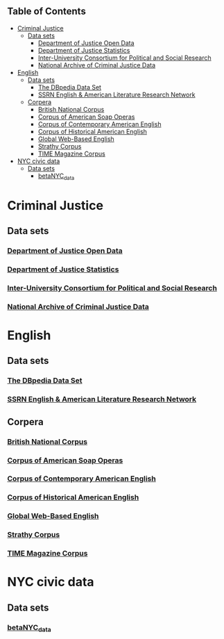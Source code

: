 <div id="table-of-contents">
<h2>Table of Contents</h2>
<div id="text-table-of-contents">
<ul>
<li><a href="#sec-1">Criminal Justice</a>
<ul>
<li><a href="#sec-1-1">Data sets</a>
<ul>
<li><a href="#sec-1-1-1">Department of Justice Open Data</a></li>
<li><a href="#sec-1-1-2">Department of Justice Statistics</a></li>
<li><a href="#sec-1-1-3">Inter-University Consortium for Political and Social Research</a></li>
<li><a href="#sec-1-1-4">National Archive of Criminal Justice Data</a></li>
</ul>
</li>
</ul>
</li>
<li><a href="#sec-2">English</a>
<ul>
<li><a href="#sec-2-1">Data sets</a>
<ul>
<li><a href="#sec-2-1-1">The DBpedia Data Set</a></li>
<li><a href="#sec-2-1-2">SSRN English &amp; American Literature Research Network</a></li>
</ul>
</li>
<li><a href="#sec-2-2">Corpera</a>
<ul>
<li><a href="#sec-2-2-1">British National Corpus</a></li>
<li><a href="#sec-2-2-2">Corpus of American Soap Operas</a></li>
<li><a href="#sec-2-2-3">Corpus of Contemporary American English</a></li>
<li><a href="#sec-2-2-4">Corpus of Historical American English</a></li>
<li><a href="#sec-2-2-5">Global Web-Based English</a></li>
<li><a href="#sec-2-2-6">Strathy Corpus</a></li>
<li><a href="#sec-2-2-7">TIME Magazine Corpus</a></li>
</ul>
</li>
</ul>
</li>
<li><a href="#sec-3">NYC civic data</a>
<ul>
<li><a href="#sec-3-1">Data sets</a>
<ul>
<li><a href="#sec-3-1-1">betaNYC<sub>data</sub></a></li>
</ul>
</li>
</ul>
</li>
</ul>
</div>
</div>


# Criminal Justice<a id="sec-1"></a>

## Data sets<a id="sec-1-1"></a>

### [Department of Justice Open Data](http://www.justice.gov/open/open-data)<a id="sec-1-1-1"></a>

### [Department of Justice Statistics](http://www.bjs.gov/)<a id="sec-1-1-2"></a>

### [Inter-University Consortium for Political and Social Research](http://www.lib.umn.edu/libdata/link.phtml?page_id%3D2258&element_id%3D83258&source%3Dpage)<a id="sec-1-1-3"></a>

### [National Archive of Criminal Justice Data](http://www.icpsr.umich.edu/icpsrweb/NACJD/)<a id="sec-1-1-4"></a>

# English<a id="sec-2"></a>

## Data sets<a id="sec-2-1"></a>

### [The DBpedia Data Set](http://wiki.dbpedia.org/Datasets)<a id="sec-2-1-1"></a>

### [SSRN English & American Literature Research Network](http://papers.ssrn.com/sol3/JELJOUR_Results.cfm?form_name%3Djournalbrowse&journal_id%3D948057)<a id="sec-2-1-2"></a>

## Corpera<a id="sec-2-2"></a>

### [British National Corpus](http://corpus.byu.edu/bnc/)<a id="sec-2-2-1"></a>

### [Corpus of American Soap Operas](http://corpus.byu.edu/soap/)<a id="sec-2-2-2"></a>

### [Corpus of Contemporary American English](http://corpus.byu.edu/coca/)<a id="sec-2-2-3"></a>

### [Corpus of Historical American English](http://corpus.byu.edu/coha/)<a id="sec-2-2-4"></a>

### [Global Web-Based English](http://corpus.byu.edu/glowbe/)<a id="sec-2-2-5"></a>

### [Strathy Corpus](http://corpus.byu.edu/can/)<a id="sec-2-2-6"></a>

### [TIME Magazine Corpus](http://corpus.byu.edu/time/)<a id="sec-2-2-7"></a>

# NYC civic data<a id="sec-3"></a>

## Data sets<a id="sec-3-1"></a>

### [betaNYC<sub>data</sub>](http://data.beta.nyc/dataset)<a id="sec-3-1-1"></a>